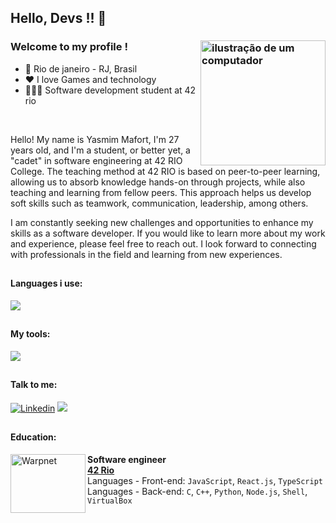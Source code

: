 <link rel="stylesheet" href="https://cdn.jsdelivr.net/gh/devicons/devicon@v2.15.1/devicon.min.css">

## Hello, Devs !! 👋
### Welcome to my profile ! <img src="https://raw.githubusercontent.com/MicaelliMedeiros/micaellimedeiros/master/image/computer-illustration.png" alt="ilustração de um computador" min-width="200px" max-width="200px" width="200px" align="right">

- 📍 Rio de janeiro - RJ, Brasil
- ❤️ I love Games and technology
- 👨🏻‍💻 Software development student at 42 rio

<br>

Hello! My name is Yasmim Mafort, I'm 27 years old, and I'm a student, or better yet, a "cadet" in software engineering at 42 RIO College. The teaching method at 42 RIO is based on peer-to-peer learning, allowing us to absorb knowledge hands-on through projects, while also teaching and learning from fellow peers. This approach helps us develop soft skills such as teamwork, communication, leadership, among others.

I am constantly seeking new challenges and opportunities to enhance my skills as a software developer. If you would like to learn more about my work and experience, please feel free to reach out. I look forward to connecting with professionals in the field and learning from new experiences.

##

#### Languages i use:
[<img src="https://skillicons.dev/icons?i=c,cpp,js,java,py,"/>](https://developer.mozilla.org/pt-BR/docs/Web/JavaScript)

##

#### My tools:
[<img src="https://skillicons.dev/icons?i=linux,powershell,vscode,vim,git,github"/>](https://developer.mozilla.org/pt-BR/docs/Web/JavaScript)
##

#### Talk to me:
[<img alt="Linkedin" src="https://img.shields.io/badge/-linkedin-%230077B5?style=for-the-badge&logo=linkedin&logoColor=white"/>](https://www.linkedin.com/in/yasmimmafort/) <a href = "mailto:yasmimmafort@gmail.com"><img src="https://img.shields.io/badge/-Gmail-%23333?style=for-the-badge&logo=gmail&logoColor=white" target="_blank"></a>

##

#### Education:

[<img align="left" height="94px" width="120px" alt="Warpnet" src="https://i.postimg.cc/p9N2Zdqw/42.png"/>](https://42.rio/)
**Software engineer** \
[**42 Rio**](https://42.rio/) \
Languages - Front-end: `JavaScript`, `React.js`, `TypeScript`
<br/>Languages - Back-end: `C`, `C++`, `Python`, `Node.js`, `Shell`, `VirtualBox`

##
